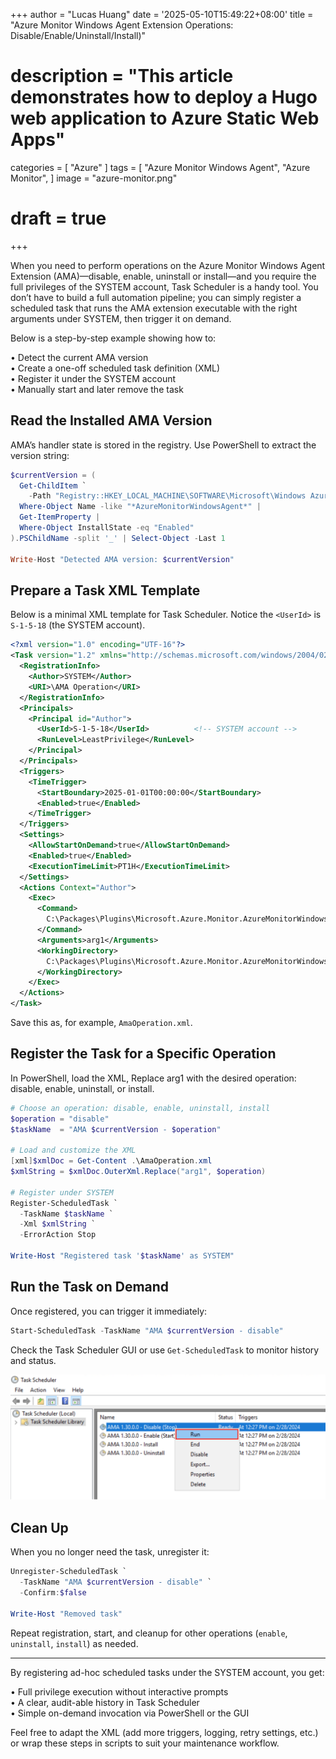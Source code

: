 +++
author = "Lucas Huang"
date = '2025-05-10T15:49:22+08:00'
title = "Azure Monitor Windows Agent Extension Operations: Disable/Enable/Uninstall/Install)"
# description = "This article demonstrates how to deploy a Hugo web application to Azure Static Web Apps"
categories = [
    "Azure"
]
tags = [
    "Azure Monitor Windows Agent",
    "Azure Monitor",
]
image = "azure-monitor.png"
# draft = true
+++


When you need to perform operations on the Azure Monitor Windows Agent Extension (AMA)—disable, enable, uninstall or install—and you require the full privileges of the SYSTEM account, Task Scheduler is a handy tool. You don’t have to build a full automation pipeline; you can simply register a scheduled task that runs the AMA extension executable with the right arguments under SYSTEM, then trigger it on demand.

Below is a step-by-step example showing how to:

  • Detect the current AMA version  
  • Create a one-off scheduled task definition (XML)  
  • Register it under the SYSTEM account  
  • Manually start and later remove the task  

## Read the Installed AMA Version

AMA’s handler state is stored in the registry. Use PowerShell to extract the version string:

```powershell
$currentVersion = (
  Get-ChildItem `
    -Path "Registry::HKEY_LOCAL_MACHINE\SOFTWARE\Microsoft\Windows Azure\HandlerState\" |
  Where-Object Name -like "*AzureMonitorWindowsAgent*" |
  Get-ItemProperty |
  Where-Object InstallState -eq "Enabled"
).PSChildName -split '_' | Select-Object -Last 1

Write-Host "Detected AMA version: $currentVersion"
```

## Prepare a Task XML Template

Below is a minimal XML template for Task Scheduler. Notice the `<UserId>` is `S-1-5-18` (the SYSTEM account). 

```xml
<?xml version="1.0" encoding="UTF-16"?>
<Task version="1.2" xmlns="http://schemas.microsoft.com/windows/2004/02/mit/task">
  <RegistrationInfo>
    <Author>SYSTEM</Author>
    <URI>\AMA Operation</URI>
  </RegistrationInfo>
  <Principals>
    <Principal id="Author">
      <UserId>S-1-5-18</UserId>          <!-- SYSTEM account -->
      <RunLevel>LeastPrivilege</RunLevel>
    </Principal>
  </Principals>
  <Triggers>
    <TimeTrigger>
      <StartBoundary>2025-01-01T00:00:00</StartBoundary>
      <Enabled>true</Enabled>
    </TimeTrigger>
  </Triggers>
  <Settings>
    <AllowStartOnDemand>true</AllowStartOnDemand>
    <Enabled>true</Enabled>
    <ExecutionTimeLimit>PT1H</ExecutionTimeLimit>
  </Settings>
  <Actions Context="Author">
    <Exec>
      <Command>
        C:\Packages\Plugins\Microsoft.Azure.Monitor.AzureMonitorWindowsAgent\$currentVersion\AzureMonitorAgentExtension.exe
      </Command>
      <Arguments>arg1</Arguments>
      <WorkingDirectory>
        C:\Packages\Plugins\Microsoft.Azure.Monitor.AzureMonitorWindowsAgent\$currentVersion\
      </WorkingDirectory>
    </Exec>
  </Actions>
</Task>
```

Save this as, for example, `AmaOperation.xml`.

## Register the Task for a Specific Operation

In PowerShell, load the XML, Replace arg1 with the desired operation: disable, enable, uninstall, or install.

```powershell
# Choose an operation: disable, enable, uninstall, install
$operation = "disable"
$taskName  = "AMA $currentVersion - $operation"

# Load and customize the XML
[xml]$xmlDoc = Get-Content .\AmaOperation.xml
$xmlString = $xmlDoc.OuterXml.Replace("arg1", $operation)

# Register under SYSTEM
Register-ScheduledTask `
  -TaskName $taskName `
  -Xml $xmlString `
  -ErrorAction Stop

Write-Host "Registered task '$taskName' as SYSTEM"
```

## Run the Task on Demand

Once registered, you can trigger it immediately:

```powershell
Start-ScheduledTask -TaskName "AMA $currentVersion - disable"
```

Check the Task Scheduler GUI or use `Get-ScheduledTask` to monitor history and status.

![Task Scheduler GUI for Triggering tasks](Task-Scheduler-to-Restart-AMA.png)

## Clean Up

When you no longer need the task, unregister it:

```powershell
Unregister-ScheduledTask `
  -TaskName "AMA $currentVersion - disable" `
  -Confirm:$false

Write-Host "Removed task"
```

Repeat registration, start, and cleanup for other operations (`enable`, `uninstall`, `install`) as needed.

---

By registering ad-hoc scheduled tasks under the SYSTEM account, you get:

  • Full privilege execution without interactive prompts  
  • A clear, audit-able history in Task Scheduler  
  • Simple on-demand invocation via PowerShell or the GUI  

Feel free to adapt the XML (add more triggers, logging, retry settings, etc.) or wrap these steps in scripts to suit your maintenance workflow.